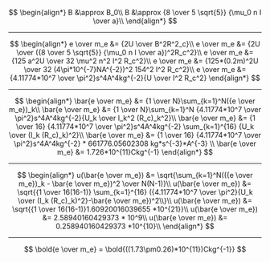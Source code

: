 $$
\begin{align*}
B &\approx B_0\\
B &\approx {8 \over 5 \sqrt{5}} {\mu_0 n I \over a}\\
\end{align*}
$$

------

$$
\begin{align*}
e \over m_e &= {2U \over B^2R^2_c}\\
e \over m_e &= {2U \over ({8 \over 5 \sqrt{5}} {\mu_0 n I \over a})^2R_c^2}\\
e \over m_e &= {125 a^2U \over 32 \mu^2 n^2 I^2 R_c^2}\\
e \over m_e &= {125*(0.2m)^2U \over 32 (4\pi*10^{-7}NA^{-2})^2 154^2 I^2 R_c^2}\\
e \over m_e &= {4.11774*10^7 \over \pi^2}s^4A^4kg^{-2}{U \over I^2 R_c^2}
\end{align*}
$$

------

$$
\begin{align*}
\bar{e \over m_e} &= {1 \over N}\sum_{k=1}^N({e \over m_e})_k\\
\bar{e \over m_e} &= {1 \over N}\sum_{k=1}^N {4.11774*10^7 \over \pi^2}s^4A^4kg^{-2}{U_k \over I_k^2 (R_c)_k^2}\\
\bar{e \over m_e} &= {1 \over 16} {4.11774*10^7 \over \pi^2}s^4A^4kg^{-2} \sum_{k=1}^{16} {U_k \over (I_k (R_c)_k)^2}\\
\bar{e \over m_e} &= {1 \over 16} {4.11774*10^7 \over \pi^2}s^4A^4kg^{-2} * 661776.05602308 kg*s^{-3}*A^{-3}
\\
\bar{e \over m_e} &= 1.726*10^{11}Ckg^{-1}
\end{align*}
$$

------

$$
\begin{align*}
u(\bar{e \over m_e}) &= \sqrt{\sum_{k=1}^N(({e \over m_e})_k - \bar{e \over m_e})^2 \over N(N-1)}\\
u(\bar{e \over m_e}) &= \sqrt{{1 \over 16(16-1)} \sum_{k=1}^{16} ({4.11774*10^7 \over \pi^2}{U_k \over (I_k (R_c)_k)^2}-\bar{e \over m_e})^2\\}\\
u(\bar{e \over m_e}) &= \sqrt{{1 \over 16(16-1)}1.60920016039655
*10^{21}}\\
u(\bar{e \over m_e}) &= 2.58940160429373 * 10^9\\
u(\bar{e \over m_e}) &= 0.258940160429373 *10^{10}\\
\end{align*}
$$

------

$$
\bold{e \over m_e} = \bold{((1.73\pm0.26)*10^{11})Ckg^{-1}}
$$


